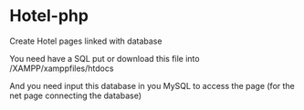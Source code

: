 # Hotel-php
Create Hotel pages linked with database

You need have a SQL
put or download this file into /XAMPP/xamppfiles/htdocs

And you need input this database in you MySQL to access the page (for the net page connecting the database)
